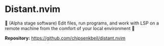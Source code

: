 # Distant.nvim

🚧 (Alpha stage software) Edit files, run programs, and work with LSP on a remote machine from the comfort of your local environment 🚧

**Repository:** <https://github.com/chipsenkbeil/distant.nvim>
